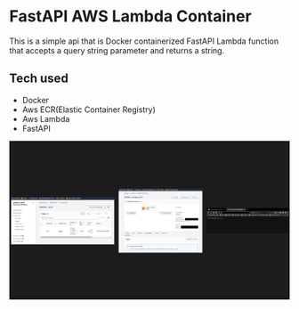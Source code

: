 # FastAPI AWS Lambda Container
This is a simple api that is Docker containerized FastAPI Lambda function that accepts a query string parameter and returns a string.

## Tech used
- Docker
- Aws ECR(Elastic Container Registry)
- Aws Lambda
- FastAPI

![](https://raw.githubusercontent.com/jacobpetersonwastaken/fastapi-lambda-container/main/images/Asset%203.png?token=GHSAT0AAAAAAB4P35K2R7PGFQM3F7YN5BTEY57DWJQ)
